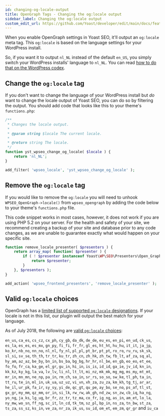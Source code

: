 ```yaml
---
id: changing-og-locale-output
title: OpenGraph Tags - Changing the og:locale output
sidebar_label: Changing the og:locale output
custom_edit_url: https://github.com/Yoast/developer/edit/main/docs/features/opengraph/api/changing-og-locale-output.md
---
```


When you enable OpenGraph settings in Yoast SEO, it'll output an `og:locale` meta tag. This `og:locale` is based on the language settings for your WordPress install.

So, if you want it to output `nl_NL` instead of the default `en_US`, you simply switch your WordPress installs' language to `nl_NL`. You can read [how to do that on the WordPress codex](http://codex.wordpress.org/WordPress_in_Your_Language).

## Change the `og:locale` tag
If you don't want to change the language of your WordPress install but _do_ want to change the locale output of Yoast SEO, you can do so by filtering the output. You should add code that looks like this to your theme's `functions.php`:

```php
/**
 * Changes the locale output.
 * 
 * @param string $locale The current locale.
 * 
 * @return string The locale.
 */
function yst_wpseo_change_og_locale( $locale ) {
    return 'nl_NL';
}

add_filter( 'wpseo_locale', 'yst_wpseo_change_og_locale' );
```

## Remove the `og:locale` tag
If you would like to remove the `og:locale` you will need to unhook `WPSEO_OpenGraph->locale()` from `wpseo_opengraph` by adding the code below to your theme's `functions.php` file.

This code snippet works in most cases, however, it does not work if you are using PHP 5.2 on your server. For the health and safety of your site, we recommend creating a backup of your site and database prior to any code changes, as we are unable to guarantee exactly what would happen on your specific site.

```php
function remove_locale_presenter( $presenters ) {
    return array_map( function( $presenter ) {
        if ( ! $presenter instanceof Yoast\WP\SEO\Presenters\Open_Graph\Locale_Presenter ) {
            return $presenter;
        }
    }, $presenters );
}

add_action( 'wpseo_frontend_presenters', 'remove_locale_presenter' );
```

## Valid `og:locale` choices
OpenGraph has a [limited list of supported `og:locale` designations](https://developers.facebook.com/docs/internationalization#locales). If your locale is not in this list, our plugin will output the best match for your language.

As of July 2018, the following are [valid `og:locale` choices](https://developers.facebook.com/docs/reference/opengraph/object-type/article/):

`en_us`, `ca_es`, `cs_cz`, `cx_ph`, `cy_gb`, `da_dk`, `de_de`, `eu_es`, `en_pi`, `en_ud`, `ck_us`, `es_la`, `es_es`, `es_mx`, `gn_py`, `fi_fi`, `fr_fr`, `gl_es`, `ht_ht`, `hu_hu`, `it_it`, `ja_jp`, `ko_kr`, `nb_no`, `nn_no`, `nl_nl`, `fy_nl`, `pl_pl`, `pt_br`, `pt_pt`, `ro_ro`, `ru_ru`, `sk_sk`, `sl_si`, `sv_se`, `th_th`, `tr_tr`, `ku_tr`, `zh_cn`, `zh_hk`, `zh_tw`, `fb_lt`, `af_za`, `sq_al`, `hy_am`, `az_az`, `be_by`, `bn_in`, `bs_ba`, `bg_bg`, `hr_hr`, `nl_be`, `en_gb`, `eo_eo`, `et_ee`, `fo_fo`, `fr_ca`, `ka_ge`, `el_gr`, `gu_in`, `hi_in`, `is_is`, `id_id`, `ga_ie`, `jv_id`, `kn_in`, `kk_kz`, `ky_kg`, `la_va`, `lv_lv`, `li_nl`, `lt_lt`, `mi_nz`, `mk_mk`, `mg_mg`, `ms_my`, `mt_mt`, `mr_in`, `mn_mn`, `ne_np`, `pa_in`, `rm_ch`, `sa_in`, `sr_rs`, `so_so`, `sw_ke`, `tl_ph`, `ta_in`, `tt_ru`, `te_in`, `ml_in`, `uk_ua`, `uz_uz`, `vi_vn`, `xh_za`, `zu_za`, `km_kh`, `tg_tj`, `ar_ar`, `he_il`, `ur_pk`, `fa_ir`, `sy_sy`, `yi_de`, `qc_gt`, `qu_pe`, `ay_bo`, `se_no`, `ps_af`, `tl_st`, `gx_gr`, `my_mm`, `qz_mm`, `or_in`, `si_lk`, `rw_rw`, `ak_gh`, `nd_zw`, `sn_zw`, `cb_iq`, `ha_ng`, `yo_ng`, `ja_ks`, `lg_ug`, `br_fr`, `zz_tr`, `tz_ma`, `co_fr`, `ig_ng`, `as_in`, `am_et`, `lo_la`, `ny_mw`, `wo_sn`, `ff_ng`, `sc_it`, `ln_cd`, `tk_tm`, `sz_pl`, `bp_in`, `ns_za`, `tn_bw`, `st_za`, `ts_za`, `ss_sz`, `ks_in`, `ve_za`, `nr_za`, `ik_us`, `su_id`, `om_et`, `em_zm`, `qr_gr` and `iu_ca`
